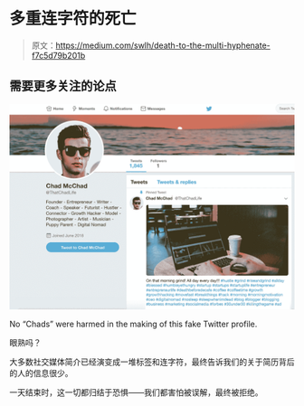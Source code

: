 # 多重连字符的死亡

> 原文：<https://medium.com/swlh/death-to-the-multi-hyphenate-f7c5d79b201b>

## 需要更多关注的论点

![](img/c3eff3dfa6bae9761c6530d53115dcdd.png)

No “Chads” were harmed in the making of this fake Twitter profile.

眼熟吗？

大多数社交媒体简介已经演变成一堆标签和连字符，最终告诉我们的关于简历背后的人的信息很少。

一天结束时，这一切都归结于恐惧——我们都害怕被误解，最终被拒绝。